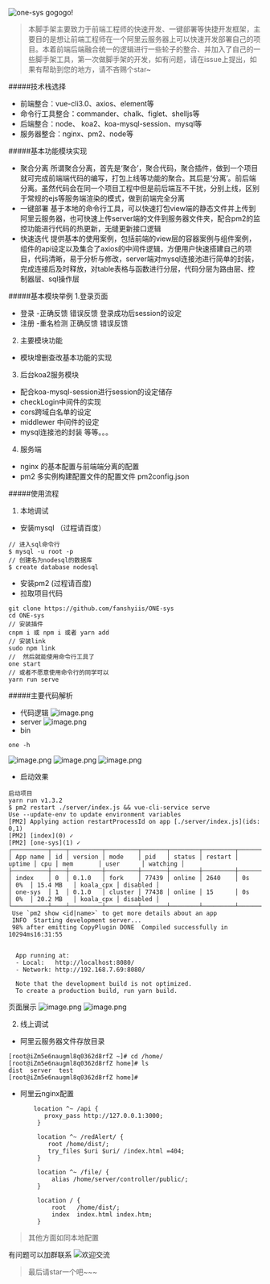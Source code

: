 ![one-sys gogogo!](https://upload-images.jianshu.io/upload_images/2591469-35dc526e55f502c1.png?imageMogr2/auto-orient/strip%7CimageView2/2/w/1240)

>本脚手架主要致力于前端工程师的快速开发、一键部署等快捷开发框架，主要目的是想让前端工程师在一个阿里云服务器上可以快速开发部署自己的项目。本着前端后端融合统一的逻辑进行一些轮子的整合、并加入了自己的一些脚手架工具，第一次做脚手架的开发，如有问题，请在issue上提出，如果有帮助到您的地方，请不吝赐个star~

#####技术栈选择
- 前端整合：vue-cli3.0、axios、element等
- 命令行工具整合：commander、chalk、figlet、shelljs等 
- 后端整合：node、 koa2、koa-mysql-session、mysql等
- 服务器整合：nginx、pm2、node等

#####基本功能模块实现
- 聚合分离
所谓聚合分离，首先是‘聚合’，聚合代码，聚合插件，做到一个项目就可完成前端端代码的编写，打包上线等功能的聚合。其后是‘分离’。前后端分离。虽然代码会在同一个项目工程中但是前后端互不干扰，分别上线，区别于常规的ejs等服务端渲染的模式，做到前端完全分离
- 一键部署
基于本地的命令行工具，可以快速打包view端的静态文件并上传到阿里云服务器，也可快速上传server端的文件到服务器文件夹，配合pm2的监控功能进行代码的热更新，无缝更新接口逻辑
- 快速迭代
提供基本的使用案例，包括前端的view层的容器案例与组件案例，组件的api设定以及集合了axios的中间件逻辑，方便用户快速搭建自己的项目，代码清晰，易于分析与修改，server端对mysql连接池进行简单的封装，完成连接后及时释放，对table表格与函数进行分层，代码分层为路由层、控制器层、sql操作层

#####基本模块举例
1.登录页面 
- 登录 -正确反馈 错误反馈 登录成功后session的设定
- 注册 -重名检测 正确反馈 错误反馈
2. 主要模块功能
- 模块增删查改基本功能的实现
3. 后台koa2服务模块
- 配合koa-mysql-session进行session的设定储存
- checkLogin中间件的实现
- cors跨域白名单的设定
- middlewer 中间件的设定
- mysql连接池的封装
等等。。。
4. 服务端
- nginx 的基本配置与前端端分离的配置
- pm2 多实例构建配置文件的配置文件 pm2config.json

#####使用流程
1. 本地调试
- 安装mysql （过程请百度）
```
// 进入sql命令行
$ mysql -u root -p
// 创建名为nodesql的数据库
$ create database nodesql
```
- 安装pm2 (过程请百度)
- 拉取项目代码
```
git clone https://github.com/fanshyiis/ONE-sys
cd ONE-sys
// 安装插件
cnpm i 或 npm i 或者 yarn add
// 安装link
sudo npm link
//  然后就能使用命令行工具了
one start
// 或者不愿意使用命令行的同学可以
yarn run serve
```

#####主要代码解析
- 代码逻辑
![image.png](https://upload-images.jianshu.io/upload_images/2591469-172a9e0daa29ab70.png?imageMogr2/auto-orient/strip%7CimageView2/2/w/1240)
- server
![image.png](https://upload-images.jianshu.io/upload_images/2591469-8e93f7b5e33b3c69.png?imageMogr2/auto-orient/strip%7CimageView2/2/w/1240)
- bin
```
one -h
```
![image.png](https://upload-images.jianshu.io/upload_images/2591469-22bff9ca006bf993.png?imageMogr2/auto-orient/strip%7CimageView2/2/w/1240)
![image.png](https://upload-images.jianshu.io/upload_images/2591469-9909e32f4aaf6259.png?imageMogr2/auto-orient/strip%7CimageView2/2/w/1240)
![image.png](https://upload-images.jianshu.io/upload_images/2591469-37d18014383d8a35.png?imageMogr2/auto-orient/strip%7CimageView2/2/w/1240)
- 启动效果
```
启动项目
yarn run v1.3.2
$ pm2 restart ./server/index.js && vue-cli-service serve
Use --update-env to update environment variables
[PM2] Applying action restartProcessId on app [./server/index.js](ids: 0,1)
[PM2] [index](0) ✓
[PM2] [one-sys](1) ✓
┌──────────┬────┬─────────┬─────────┬───────┬────────┬─────────┬────────┬─────┬───────────┬───────────┬──────────┐
│ App name │ id │ version │ mode    │ pid   │ status │ restart │ uptime │ cpu │ mem       │ user      │ watching │
├──────────┼────┼─────────┼─────────┼───────┼────────┼─────────┼────────┼─────┼───────────┼───────────┼──────────┤
│ index    │ 0  │ 0.1.0   │ fork    │ 77439 │ online │ 2640    │ 0s     │ 0%  │ 15.4 MB   │ koala_cpx │ disabled │
│ one-sys  │ 1  │ 0.1.0   │ cluster │ 77438 │ online │ 15      │ 0s     │ 0%  │ 20.2 MB   │ koala_cpx │ disabled │
└──────────┴────┴─────────┴─────────┴───────┴────────┴─────────┴────────┴─────┴───────────┴───────────┴──────────┘
 Use `pm2 show <id|name>` to get more details about an app
 INFO  Starting development server...
 98% after emitting CopyPlugin DONE  Compiled successfully in 10294ms16:31:55


  App running at:
  - Local:   http://localhost:8080/
  - Network: http://192.168.7.69:8080/

  Note that the development build is not optimized.
  To create a production build, run yarn build.
```

页面展示
![image.png](https://upload-images.jianshu.io/upload_images/2591469-3cce3a1479758daf.png?imageMogr2/auto-orient/strip%7CimageView2/2/w/1240)
![image.png](https://upload-images.jianshu.io/upload_images/2591469-7b6ea77a7aa5b499.png?imageMogr2/auto-orient/strip%7CimageView2/2/w/1240)

2. 线上调试
- 阿里云服务器文件存放目录
```
[root@iZm5e6naugml8q0362d8rfZ ~]# cd /home/
[root@iZm5e6naugml8q0362d8rfZ home]# ls
dist  server  test
[root@iZm5e6naugml8q0362d8rfZ home]#
```
- 阿里云nginx配置
```
       location ^~ /api {
          proxy_pass http://127.0.0.1:3000;
        }

        location ^~ /redAlert/ {
           root /home/dist/;
           try_files $uri $uri/ /index.html =404;
        }

        location ^~ /file/ {
            alias /home/server/controller/public/;
        }

        location / {
            root   /home/dist/;
            index  index.html index.htm;
        }
```
>其他方面如同本地配置

有问题可以加群联系
![欢迎交流](https://upload-images.jianshu.io/upload_images/2591469-47eec7e0fd533c0d.png?imageMogr2/auto-orient/strip%7CimageView2/2/w/1240)
>最后请star一个吧~~~
